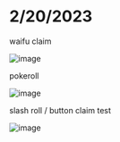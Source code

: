 # 2/20/2023

waifu claim

![image](https://user-images.githubusercontent.com/33008397/220013914-f4d89f06-d0d9-458b-a7e2-cc8a70dac1f3.png)

pokeroll

![image](https://user-images.githubusercontent.com/33008397/220014089-e5d62b61-fe3b-45a3-bf23-08e34e113b2e.png)


slash roll / button claim test

![image](https://user-images.githubusercontent.com/33008397/220014425-168b25b6-8c7f-4f46-8f73-8795072d94b2.png)




